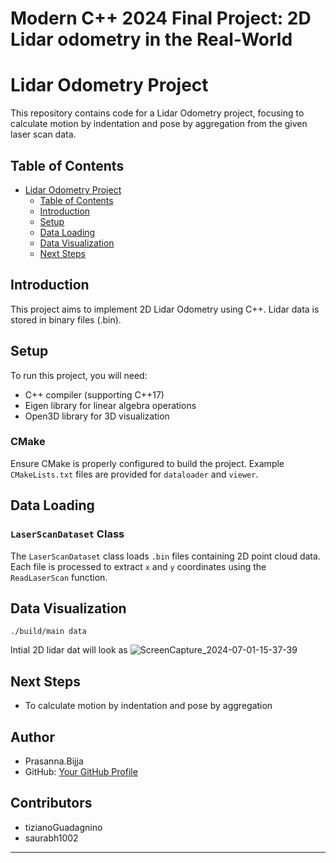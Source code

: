 # Modern C++ 2024 Final Project: 2D Lidar odometry in the Real-World 



# Lidar Odometry Project

This repository contains code for a Lidar Odometry project, focusing to calculate motion by indentation and pose by aggregation from the given laser scan data.

## Table of Contents

- [Lidar Odometry Project](#lidar-odometry-project)
  - [Table of Contents](#table-of-contents)
  - [Introduction](#introduction)
  - [Setup](#setup)
  - [Data Loading](#data-loading)
  - [Data Visualization](#data-visualization)
  - [Next Steps](#next-steps)



## Introduction

This project aims to implement 2D Lidar Odometry using C++. Lidar data is stored in binary files (.bin).

## Setup

To run this project, you will need:

- C++ compiler (supporting C++17)
- Eigen library for linear algebra operations
- Open3D library for 3D visualization


### CMake

Ensure CMake is properly configured to build the project. Example `CMakeLists.txt` files are provided for `dataloader` and `viewer`.

## Data Loading

### `LaserScanDataset` Class

The `LaserScanDataset` class loads `.bin` files containing 2D point cloud data. Each file is processed to extract `x` and `y` coordinates using the `ReadLaserScan` function.

## Data Visualization

```
./build/main data
```
Intial 2D lidar dat will look as ![ScreenCapture_2024-07-01-15-37-39](https://github.com/prasanna1511/2D-Lidar-Odometry/assets/53254596/4deb6fae-0451-40b2-b16b-c516c7d5a993)


## Next Steps

- To calculate motion by indentation and pose by aggregation

## Author

- Prasanna.Bijja
- GitHub: [Your GitHub Profile](https://github.com/prasanna1511)


## Contributors

- tizianoGuadagnino
- saurabh1002

---
